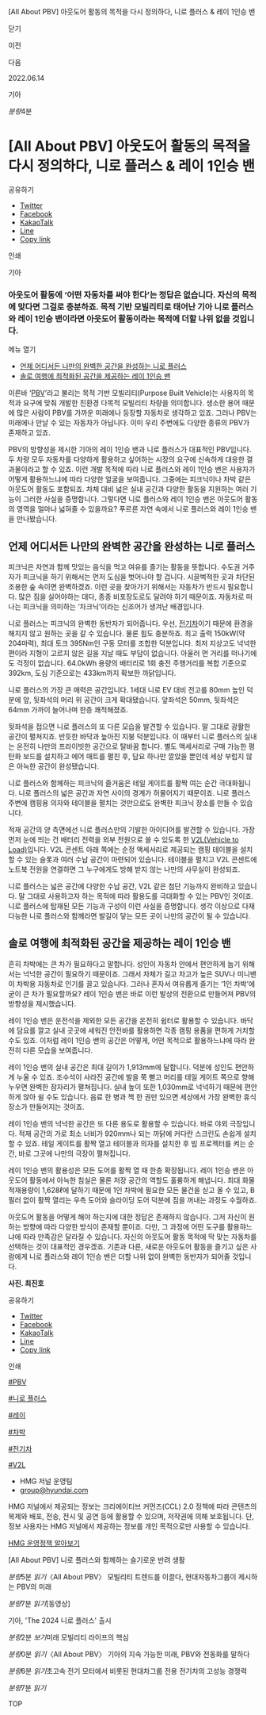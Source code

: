 [All About PBV] 아웃도어 활동의 목적을 다시 정의하다, 니로 플러스 & 레이 1인승 밴






닫기

이전

다음

2022.06.14

기아


*분량*4분

# [All About PBV] 아웃도어 활동의 목적을 다시 정의하다, 니로 플러스 & 레이 1인승 밴

공유하기

* [Twitter](# "새창으로 열림")
* [Facebook](# "새창으로 열림")
* [KakaoTalk](# "새창으로 열림")
* [Line](# "새창으로 열림")
* [Copy link](#)

인쇄

기아



### 아웃도어 활동에 ‘어떤 자동차를 써야 한다’는 정답은 없습니다. 자신의 목적에 맞다면 그걸로 충분하죠. 목적 기반 모빌리티로 태어난 기아 니로 플러스와 레이 1인승 밴이라면 아웃도어 활동이라는 목적에 더할 나위 없을 것입니다.

메뉴 열기

* [언제 어디서든 나만의 완벽한 공간을 완성하는 니로 플러스](#target5)
* [솔로 여행에 최적화된 공간을 제공하는 레이 1인승 밴](#target18)

이른바 ‘[PBV](https://www.hyundai.co.kr/search/searchDetail?searchContents=PBV)’라고 불리는 목적 기반 모빌리티(Purpose Built Vehicle)는 사용자의 목적과 요구에 맞춰 개발한 친환경 다목적 모빌리티 차량을 의미합니다. 생소한 용어 때문에 많은 사람이 PBV를 가까운 미래에나 등장할 자동차로 생각하고 있죠. 그러나 PBV는 미래에나 만날 수 있는 자동차가 아닙니다. 이미 우리 주변에도 다양한 종류의 PBV가 존재하고 있죠.

PBV의 방향성을 제시한 기아의 레이 1인승 밴과 니로 플러스가 대표적인 PBV입니다. 두 차량 모두 자동차를 다양하게 활용하고 싶어하는 시장의 요구에 신속하게 대응한 결과물이라고 할 수 있죠. 이런 개발 목적에 따라 니로 플러스와 레이 1인승 밴은 사용자가 어떻게 활용하느냐에 따라 다양한 얼굴을 보여줍니다. 그중에는 피크닉이나 차박 같은 아웃도어 활동도 포함되죠. 차체 대비 넓은 실내 공간과 다양한 활동을 지원하는 여러 기능이 그러한 사실을 증명합니다. 그렇다면 니로 플러스와 레이 1인승 밴은 아웃도어 활동의 영역을 얼마나 넓혀줄 수 있을까요? 푸르른 자연 속에서 니로 플러스와 레이 1인승 밴을 만나봤습니다.

## 언제 어디서든 나만의 완벽한 공간을 완성하는 니로 플러스




피크닉은 자연과 함께 맛있는 음식을 먹고 여유를 즐기는 활동을 뜻합니다. 수도권 거주자가 피크닉을 하기 위해서는 먼저 도심을 벗어나야 할 겁니다. 시끌벅적한 곳과 차단된 조용한 숲 속이면 완벽하겠죠. 이런 곳을 찾아가기 위해서는 자동차가 반드시 필요합니다. 많은 짐을 실어야하는 데다, 종종 비포장도로도 달려야 하기 때문이죠. 자동차로 떠나는 피크닉을 의미하는 ‘차크닉’이라는 신조어가 생겨난 배경입니다.

니로 플러스는 피크닉의 완벽한 동반자가 되어줍니다. 우선, [전기차](https://www.hyundai.co.kr/search/searchDetail?searchContents=전기차)이기 때문에 환경을 해치지 않고 원하는 곳을 갈 수 있습니다. 물론 힘도 충분하죠. 최고 출력 150kW(약 204마력), 최대 토크 395Nm인 구동 모터를 조합한 덕분입니다. 최저 지상고도 넉넉한 편이라 지형이 고르지 않은 길을 지날 때도 부담이 없습니다. 아울러 먼 거리를 떠나기에도 걱정이 없습니다. 64.0kWh 용량의 배터리로 1회 충전 주행거리를 복합 기준으로 392km, 도심 기준으로는 433km까지 확보한 까닭입니다.



니로 플러스의 가장 큰 매력은 공간입니다. 1세대 니로 EV 대비 전고를 80mm 높인 덕분에 앞, 뒷좌석의 머리 위 공간이 크게 확대됐습니다. 앞좌석은 50mm, 뒷좌석은 64mm 가까이 늘어나며 한층 쾌적해졌죠.



뒷좌석을 접으면 니로 플러스의 또 다른 모습을 발견할 수 있습니다. 말 그대로 광활한 공간이 펼쳐지죠. 반듯한 바닥과 높아진 지붕 덕분입니다. 이 때부터 니로 플러스의 실내는 온전히 나만의 프라이빗한 공간으로 탈바꿈 합니다. 별도 액세서리로 구매 가능한 평탄화 보드를 설치하고 에어 매트를 펼친 후, 담요 하나만 깔았을 뿐인데 세상 부럽지 않은 아늑한 공간이 완성됐습니다.

니로 플러스와 함께하는 피크닉의 즐거움은 테일 게이트를 활짝 여는 순간 극대화됩니다. 니로 플러스의 넓은 공간과 자연 사이의 경계가 허물어지기 때문이죠. 니로 플러스 주변에 캠핑용 의자와 테이블을 펼치는 것만으로도 완벽한 피크닉 장소를 만들 수 있습니다.

적재 공간의 양 측면에선 니로 플러스만의 기발한 아이디어를 발견할 수 있습니다. 가장 먼저 눈에 띄는 건 배터리 전력을 외부 전원으로 쓸 수 있도록 한 [V2L(Vehicle to Load)](https://www.hyundai.co.kr/search/searchDetail?searchContents=V2L)입니다. V2L 콘센트 아래 쪽에는 순정 액세서리로 제공되는 캠핑 테이블을 설치할 수 있는 슬롯과 여러 수납 공간이 마련되어 있습니다. 테이블을 펼치고 V2L 콘센트에 노트북 전원을 연결하면 그 누구에게도 방해 받지 않는 나만의 사무실이 완성되죠.



니로 플러스는 넓은 공간에 다양한 수납 공간, V2L 같은 첨단 기능까지 완비하고 있습니다. 말 그대로 사용하고자 하는 목적에 따라 활용도를 극대화할 수 있는 PBV인 것이죠. 니로 플러스에 탑재된 모든 기능과 구성이 이런 사실을 증명합니다. 생각 이상으로 다재다능한 니로 플러스와 함께라면 발길이 닿는 모든 곳이 나만의 공간이 될 수 있습니다.

## 솔로 여행에 최적화된 공간을 제공하는 레이 1인승 밴

흔히 차박에는 큰 차가 필요하다고 말합니다. 성인이 자동차 안에서 편안하게 눕기 위해서는 넉넉한 공간이 필요하기 때문이죠. 그래서 차체가 길고 차고가 높은 SUV나 미니밴이 차박용 자동차로 인기를 끌고 있습니다. 그러나 혼자서 여유롭게 즐기는 ‘1인 차박’에 굳이 큰 차가 필요할까요? 레이 1인승 밴은 바로 이런 발상의 전환으로 만들어져 PBV의 방향성을 제시했습니다.

레이 1인승 밴은 운전석을 제외한 모든 공간을 온전히 쉼터로 활용할 수 있습니다. 바닥에 담요를 깔고 실내 곳곳에 세워진 안전바를 활용하면 각종 캠핑 용품을 편하게 거치할 수도 있죠. 이처럼 레이 1인승 밴의 공간은 어떻게, 어떤 목적으로 활용하느냐에 따라 완전히 다른 모습을 보여줍니다.

레이 1인승 밴의 실내 공간은 최대 길이가 1,913mm에 달합니다. 덕분에 성인도 편안하게 누울 수 있죠. 조수석이 사라진 공간에 발을 쭉 뻗고 머리를 테일 게이트 쪽으로 향해 누우면 완벽한 잠자리가 펼쳐집니다. 실내 높이 또한 1,030mm로 넉넉하기 때문에 편안하게 앉아 쉴 수도 있습니다. 음료 한 병과 책 한 권만 있으면 세상에서 가장 완벽한 휴식 장소가 만들어지는 것이죠.



레이 1인승 밴의 넉넉한 공간은 또 다른 용도로 활용할 수 있습니다. 바로 야외 극장입니다. 적재 공간의 가로 최소 너비가 920mm나 되는 까닭에 커다란 스크린도 손쉽게 설치할 수 있죠. 테일 게이트를 활짝 열고 테이블과 의자를 설치한 후 빔 프로젝터를 켜는 순간, 바로 그곳에 나만의 극장이 펼쳐집니다.

레이 1인승 밴의 활용성은 모든 도어를 활짝 열 때 한층 확장됩니다. 레이 1인승 밴은 아웃도어 활동에서 아늑한 침실은 물론 저장 공간의 역할도 훌륭하게 해냅니다. 최대 화물 적재용량이 1,628ℓ에 달하기 때문에 1인 차박에 필요한 모든 물건을 싣고 올 수 있고, B필러 없이 활짝 열리는 우측 도어와 슬라이딩 도어 덕분에 짐을 꺼내는 과정도 수월하죠.

아웃도어 활동을 어떻게 해야 하는지에 대한 정답은 존재하지 않습니다. 그저 자신이 원하는 방향에 따라 다양한 방식이 존재할 뿐이죠. 다만, 그 과정에 어떤 도구를 활용햐느냐에 따라 만족감은 달라질 수 있습니다. 자신의 아웃도어 활동 목적에 딱 맞는 자동차를 선택하는 것이 대표적인 경우겠죠. 기존과 다른, 새로운 아웃도어 활동을 즐기고 싶은 사람에게 니로 플러스와 레이 1인승 밴은 더할 나위 없이 완벽한 동반자가 되어줄 것입니다.

**사진. 최진호**



공유하기

* [Twitter](# "새창으로 열림")
* [Facebook](# "새창으로 열림")
* [KakaoTalk](# "새창으로 열림")
* [Line](# "새창으로 열림")
* [Copy link](#)

인쇄

[#PBV](/tag/1012)

[#니로 플러스](/tag/2272)

[#레이](/tag/932)

[#차박](/tag/1532)

[#전기차](/tag/824)

[#V2L](/tag/1079)



* HMG 저널 운영팀
* [group@hyundai.com](mailto:group@hyundai.com)

HMG 저널에서 제공되는 정보는 크리에이티브 커먼즈(CCL) 2.0 정책에 따라 콘텐츠의 복제와 배포, 전송, 전시 및 공연 등에 활용할 수 있으며, 저작권에 의해 보호됩니다.
단, 정보 사용자는 HMG 저널에서 제공하는 정보를 개인 목적으로만 사용할 수 있습니다.

[HMG 운영정책 알아보기](/footer/operationRegist)

[All About PBV] 니로 플러스와 함께하는 슬기로운 반려 생활

*분량*5분 *읽기*〈All About PBV〉 모빌리티 트렌드를 이끌다, 현대자동차그룹이 제시하는 PBV의 미래

*분량*7분 *읽기*[동영상]

기아, 'The 2024 니로 플러스' 출시

*분량*2분 *보기*미래 모빌리티 라이프의 핵심

*분량*0분 *읽기*〈All About PBV〉 기아의 지속 가능한 미래, PBV와 전동화를 말하다

*분량*6분 *읽기*초고속 전기 모터에서 비롯된 현대차그룹 전용 전기차의 고성능 경쟁력

*분량*7분 *읽기*

TOP